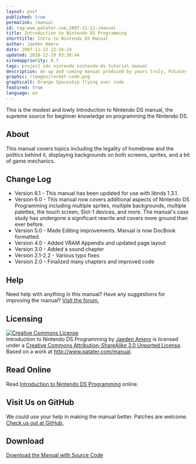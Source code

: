 ```yaml
---
layout: post
published: true
permalink: /manual
id: tag:www.patater.com,2007-11-12:/manual
title: Introduction to Nintendo DS Programming
shorttitle: Intro to Nintendo DS Manual
author: Jaeden Amero
date: 2007-11-12 22:34:24
updated: 2010-12-19 03:36:44
sitemappriority: 0.7
tags: project nds nintendo nintendo-ds tutorial manual
description: An up and coming manual produced by yours truly, Patater
graphic: /images/rocket-code.png
graphicalt: Orange Spaceship flying over code
featured: true
language: en
---
```

<p>This is the modest and lowly Introduction to Nintendo DS manual, the
supreme source for beginner knowledge on programming the Nintendo
DS.</p>
<!--break-->

<h2>About</h2>
<p>This manual covers topics including the legality of homebrew and the
politics behind it, displaying backgrounds on both screens, sprites,
and a bit of game mechanics.</p>

<h2>Change Log</h2>
<ul>
<li>Version 6.1 - This manual has been updated for use with libnds
1.3.1.</li>
<li>Version 6.0 - This manual now covers additional aspects of Nintendo
DS Programming including multiple sprites, multiple backgrounds,
multiple palettes, the touch screen, Slot-1 devices, and more. The
manual's case study has undergone a significant rewrite and covers more
ground than ever before.</li>
<li>Version 5.0 - Made Editing improvements. Manual is now DocBook
formatted.</li>
<li>Version 4.0 - Added VRAM Appendix and updated page layout</li>
<li>Version 3.0 - Added a sound chapter</li>
<li>Version 2.1-2.2 - Various typo fixes</li>
<li>Version 2.0 - Finalized many chapters and improved code</li>
</ul>

<h2>Help</h2>
<p>Need help with anything in this manual? Have any suggestions for
improving the manual? <a
href="http://forum.gbadev.org/viewforum.php?f=24">Visit the forum.</a>
</p>

<h2>Licensing</h2>
<p>
<a rel="license" href="http://creativecommons.org/licenses/by-sa/3.0/deed.en_US"><img alt="Creative Commons License" style="border-width:0" src="http://i.creativecommons.org/l/by-sa/3.0/88x31.png" /></a><br /><span xmlns:dct="http://purl.org/dc/terms/" property="dct:title">Introduction to Nintendo DS Programming</span> by <a xmlns:cc="http://creativecommons.org/ns#" href="http://www.patater.com/contact" property="cc:attributionName" rel="cc:attributionURL">Jaeden Amero</a> is licensed under a <a rel="license" href="http://creativecommons.org/licenses/by-sa/3.0/deed.en_US">Creative Commons Attribution-ShareAlike 3.0 Unported License</a>.<br />Based on a work at <a xmlns:dct="http://purl.org/dc/terms/" href="http://www.patater.com/manual" rel="dct:source">http://www.patater.com/manual</a>.</p>

<h2>Read Online</h2>
<p>Read <a href="/files/projects/manual/manual.html">Introduction to Nintendo DS Programming</a> online.
</p>

<h2>Visit Us on GitHub</h2>
<p>We could use your help in making the manual better. Patches are welcome. <a href="https://github.com/Patater/manual">Check us out at GitHub.</a></p>

<div>
<h2>Download</h2>
<a href="/projects/manual.zip">Download the Manual
with Source Code</a>
</div>
